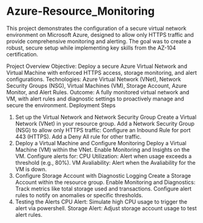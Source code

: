 # Azure-Resource_Monitoring
This project demonstrates the configuration of a secure virtual network environment on Microsoft Azure, designed to allow only HTTPS traffic and provide comprehensive monitoring and alerting. The goal was to create a robust, secure setup while implementing key skills from the AZ-104 certification.

Project Overview
Objective: Deploy a secure Azure Virtual Network and Virtual Machine with enforced HTTPS access, storage monitoring, and alert configurations.
Technologies: Azure Virtual Network (VNet), Network Security Groups (NSG), Virtual Machines (VM), Storage Account, Azure Monitor, and Alert Rules.
Outcome: A fully monitored virtual network and VM, with alert rules and diagnostic settings to proactively manage and secure the environment.
Deployment Steps
1. Set up the Virtual Network and Network Security Group
Create a Virtual Network (VNet) in your resource group.
Add a Network Security Group (NSG) to allow only HTTPS traffic:
Configure an Inbound Rule for port 443 (HTTPS).
Add a Deny All rule for other traffic.
2. Deploy a Virtual Machine and Configure Monitoring
Deploy a Virtual Machine (VM) within the VNet.
Enable Monitoring and Insights on the VM.
Configure alerts for:
CPU Utilization: Alert when usage exceeds a threshold (e.g., 80%).
VM Avaliability: Alert when the Avaliability for the VM is down.
3. Configure Storage Account with Diagnostic Logging
Create a Storage Account within the resource group.
Enable Monitoring and Diagnostics:
Track metrics like total storage used and transactions.
Configure alert rules to notify on anomalies or specific thresholds.
4. Testing the Alerts
CPU Alert: Simulate high CPU usage to trigger the alert via powershell.
Storage Alert: Adjust storage account usage to test alert rules.
